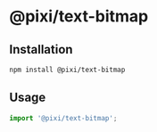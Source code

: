 # @pixi/text-bitmap

## Installation

```bash
npm install @pixi/text-bitmap
```

## Usage

```js
import '@pixi/text-bitmap';
```